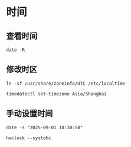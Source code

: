 # 时间

## 查看时间

```
date -R
```

## 修改时区  

```
ln -sf /usr/share/zoneinfo/UTC /etc/localtime
```

```
timedatectl set-timezone Asia/Shanghai
```

## 手动设置时间

```shell
date -s "2025-09-01 18:30:50"
```

```shell
hwclock --systohc
```